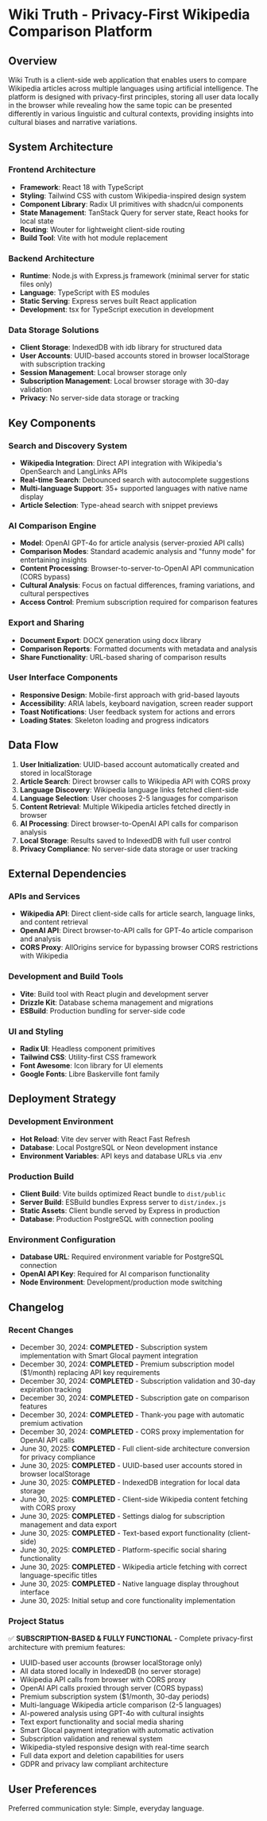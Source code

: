 # Wiki Truth - Privacy-First Wikipedia Comparison Platform

## Overview

Wiki Truth is a client-side web application that enables users to compare Wikipedia articles across multiple languages using artificial intelligence. The platform is designed with privacy-first principles, storing all user data locally in the browser while revealing how the same topic can be presented differently in various linguistic and cultural contexts, providing insights into cultural biases and narrative variations.

## System Architecture

### Frontend Architecture
- **Framework**: React 18 with TypeScript
- **Styling**: Tailwind CSS with custom Wikipedia-inspired design system
- **Component Library**: Radix UI primitives with shadcn/ui components
- **State Management**: TanStack Query for server state, React hooks for local state
- **Routing**: Wouter for lightweight client-side routing
- **Build Tool**: Vite with hot module replacement

### Backend Architecture
- **Runtime**: Node.js with Express.js framework (minimal server for static files only)
- **Language**: TypeScript with ES modules
- **Static Serving**: Express serves built React application
- **Development**: tsx for TypeScript execution in development

### Data Storage Solutions
- **Client Storage**: IndexedDB with idb library for structured data
- **User Accounts**: UUID-based accounts stored in browser localStorage with subscription tracking
- **Session Management**: Local browser storage only
- **Subscription Management**: Local browser storage with 30-day validation
- **Privacy**: No server-side data storage or tracking

## Key Components

### Search and Discovery System
- **Wikipedia Integration**: Direct API integration with Wikipedia's OpenSearch and LangLinks APIs
- **Real-time Search**: Debounced search with autocomplete suggestions
- **Multi-language Support**: 35+ supported languages with native name display
- **Article Selection**: Type-ahead search with snippet previews

### AI Comparison Engine
- **Model**: OpenAI GPT-4o for article analysis (server-proxied API calls)
- **Comparison Modes**: Standard academic analysis and "funny mode" for entertaining insights
- **Content Processing**: Browser-to-server-to-OpenAI API communication (CORS bypass)
- **Cultural Analysis**: Focus on factual differences, framing variations, and cultural perspectives
- **Access Control**: Premium subscription required for comparison features

### Export and Sharing
- **Document Export**: DOCX generation using docx library
- **Comparison Reports**: Formatted documents with metadata and analysis
- **Share Functionality**: URL-based sharing of comparison results

### User Interface Components
- **Responsive Design**: Mobile-first approach with grid-based layouts
- **Accessibility**: ARIA labels, keyboard navigation, screen reader support
- **Toast Notifications**: User feedback system for actions and errors
- **Loading States**: Skeleton loading and progress indicators

## Data Flow

1. **User Initialization**: UUID-based account automatically created and stored in localStorage
2. **Article Search**: Direct browser calls to Wikipedia API with CORS proxy
3. **Language Discovery**: Wikipedia language links fetched client-side
4. **Language Selection**: User chooses 2-5 languages for comparison
5. **Content Retrieval**: Multiple Wikipedia articles fetched directly in browser
6. **AI Processing**: Direct browser-to-OpenAI API calls for comparison analysis
7. **Local Storage**: Results saved to IndexedDB with full user control
8. **Privacy Compliance**: No server-side data storage or user tracking

## External Dependencies

### APIs and Services
- **Wikipedia API**: Direct client-side calls for article search, language links, and content retrieval
- **OpenAI API**: Direct browser-to-API calls for GPT-4o article comparison and analysis
- **CORS Proxy**: AllOrigins service for bypassing browser CORS restrictions with Wikipedia

### Development and Build Tools
- **Vite**: Build tool with React plugin and development server
- **Drizzle Kit**: Database schema management and migrations
- **ESBuild**: Production bundling for server-side code

### UI and Styling
- **Radix UI**: Headless component primitives
- **Tailwind CSS**: Utility-first CSS framework
- **Font Awesome**: Icon library for UI elements
- **Google Fonts**: Libre Baskerville font family

## Deployment Strategy

### Development Environment
- **Hot Reload**: Vite dev server with React Fast Refresh
- **Database**: Local PostgreSQL or Neon development instance
- **Environment Variables**: API keys and database URLs via .env

### Production Build
- **Client Build**: Vite builds optimized React bundle to `dist/public`
- **Server Build**: ESBuild bundles Express server to `dist/index.js`
- **Static Assets**: Client bundle served by Express in production
- **Database**: Production PostgreSQL with connection pooling

### Environment Configuration
- **Database URL**: Required environment variable for PostgreSQL connection
- **OpenAI API Key**: Required for AI comparison functionality
- **Node Environment**: Development/production mode switching

## Changelog

### Recent Changes
- December 30, 2024: **COMPLETED** - Subscription system implementation with Smart Glocal payment integration
- December 30, 2024: **COMPLETED** - Premium subscription model ($1/month) replacing API key requirements
- December 30, 2024: **COMPLETED** - Subscription validation and 30-day expiration tracking
- December 30, 2024: **COMPLETED** - Subscription gate on comparison features
- December 30, 2024: **COMPLETED** - Thank-you page with automatic premium activation
- December 30, 2024: **COMPLETED** - CORS proxy implementation for OpenAI API calls
- June 30, 2025: **COMPLETED** - Full client-side architecture conversion for privacy compliance
- June 30, 2025: **COMPLETED** - UUID-based user accounts stored in browser localStorage
- June 30, 2025: **COMPLETED** - IndexedDB integration for local data storage
- June 30, 2025: **COMPLETED** - Client-side Wikipedia content fetching with CORS proxy
- June 30, 2025: **COMPLETED** - Settings dialog for subscription management and data export
- June 30, 2025: **COMPLETED** - Text-based export functionality (client-side)
- June 30, 2025: **COMPLETED** - Platform-specific social sharing functionality  
- June 30, 2025: **COMPLETED** - Wikipedia article fetching with correct language-specific titles
- June 30, 2025: **COMPLETED** - Native language display throughout interface
- June 30, 2025: Initial setup and core functionality implementation

### Project Status
✅ **SUBSCRIPTION-BASED & FULLY FUNCTIONAL** - Complete privacy-first architecture with premium features:
- UUID-based user accounts (browser localStorage only)
- All data stored locally in IndexedDB (no server storage)
- Wikipedia API calls from browser with CORS proxy
- OpenAI API calls proxied through server (CORS bypass)
- Premium subscription system ($1/month, 30-day periods)
- Multi-language Wikipedia article comparison (2-5 languages)
- AI-powered analysis using GPT-4o with cultural insights
- Text export functionality and social media sharing
- Smart Glocal payment integration with automatic activation
- Subscription validation and renewal system
- Wikipedia-styled responsive design with real-time search
- Full data export and deletion capabilities for users
- GDPR and privacy law compliant architecture

## User Preferences

Preferred communication style: Simple, everyday language.